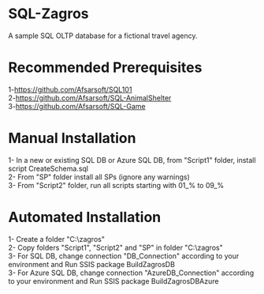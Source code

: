 # SQL-Zagros
A sample SQL OLTP database for a fictional travel agency. <br />

# Recommended Prerequisites
1-https://github.com/Afsarsoft/SQL101 <br />
2-https://github.com/Afsarsoft/SQL-AnimalShelter <br />
3-https://github.com/Afsarsoft/SQL-Game <br />

# Manual Installation 
1- In a new or existing SQL DB or Azure SQL DB, from "Script1" folder, install script CreateSchema.sql <br />
2- From "SP" folder install all SPs (ignore any warnings) <br />
3- From "Script2" folder, run all scripts starting with 01_% to 09_% <br />

# Automated Installation 
1- Create a folder "C:\zagros" <br />
2- Copy folders "Script1", "Script2" and "SP" in folder "C:\zagros" <br />
3- For SQL DB, change connection "DB_Connection" according to your environment and Run SSIS package BuildZagrosDB <br />
3- For Azure SQL DB, change connection "AzureDB_Connection" according to your environment and Run SSIS package BuildZagrosDBAzure <br />

